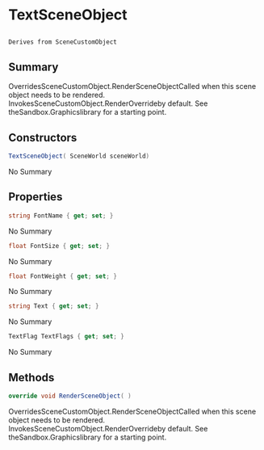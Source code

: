 # TextSceneObject

## 
```c#
Derives from SceneCustomObject
```

## Summary

OverridesSceneCustomObject.RenderSceneObjectCalled when this scene object needs to be rendered.
InvokesSceneCustomObject.RenderOverrideby default. See theSandbox.Graphicslibrary for a starting point.
## Constructors

```c#
TextSceneObject( SceneWorld sceneWorld) 
```
No Summary
## Properties

```c#
string FontName { get; set; } 
```
No Summary
```c#
float FontSize { get; set; } 
```
No Summary
```c#
float FontWeight { get; set; } 
```
No Summary
```c#
string Text { get; set; } 
```
No Summary
```c#
TextFlag TextFlags { get; set; } 
```
No Summary
## Methods

```c#
override void RenderSceneObject( ) 
```
OverridesSceneCustomObject.RenderSceneObjectCalled when this scene object needs to be rendered.
InvokesSceneCustomObject.RenderOverrideby default. See theSandbox.Graphicslibrary for a starting point.
